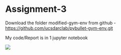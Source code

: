 # Assignment-3


Download the folder modified-gym-env from github - https://github.com/ucsdarclab/pybullet-gym-env.git

My code/Report is in 1 jupyter notebook 


<img src = "http://g.recordit.co/rRoRDLjXcT.gif" width=''>
